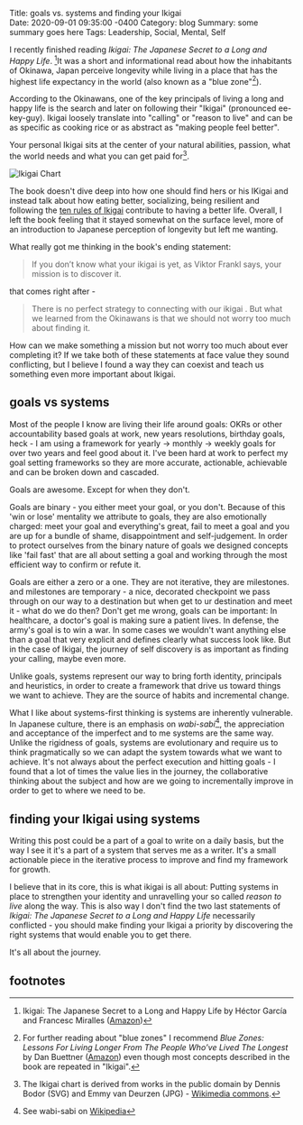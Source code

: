 Title: goals vs. systems and finding your Ikigai  
Date:   2020-09-01 09:35:00 -0400
Category: blog
Summary: some summary goes here
Tags: Leadership, Social, Mental, Self

I recently finished reading _Ikigai: The Japanese Secret to a Long and Happy Life_. [^1]It was a short and informational read about how the inhabitants of Okinawa, Japan perceive longevity while  living in a place that has the highest life expectancy in the world (also known as a "blue zone"[^2]).

According to the Okinawans, one of the key principals of living a long and happy life is the search and later on following their "Ikigai" (pronounced ee-key-guy). Ikigai loosely translate into "calling" or "reason to live" and can be as specific as cooking rice or as abstract as "making people feel better". 

Your personal Ikigai sits at the center of your natural abilities, passion, what the world needs and what you can get paid for[^3]. 

![Ikigai Chart](https://slashproject.s3.amazonaws.com/img/post/ikigai.png)



The book doesn't dive deep into how one should find hers or his IKigai and instead talk about how eating better, socializing, being resilient and following the [ten rules of Ikigai](https://ikigaitribe.com/ikigai/the-10-rules-of-ikigai/) contribute to having a better life. Overall, I left the book feeling that it stayed somewhat on the surface level, more of an introduction to Japanese perception of longevity but left me wanting. 

What really got me thinking in the book's ending statement: 

> If you don’t know what your ikigai is yet, as Viktor Frankl says, your mission is to discover it.

that comes right after - 

> There is no perfect strategy to connecting with our ikigai . But what we learned from the Okinawans is that we should not worry too much about finding it. 

How can we make something a mission but not worry too much about ever completing it? If we take both of these statements at face value they sound conflicting, but I believe I found a way they can coexist and teach us something even more important about Ikigai.

## goals vs systems

Most of the people I know are living their life around goals: OKRs or other accountability based goals at work, new years resolutions, birthday goals, heck - I am using a framework for yearly → monthly → weekly goals for over two years and feel good about it. I've been hard at work to perfect my goal setting frameworks so they are more accurate, actionable, achievable and can be broken down and cascaded. 

Goals are awesome. Except for when they don't. 

Goals are binary - you either meet your goal, or you don't. Because of this 'win or lose' mentality we attribute to goals, they are also emotionally charged: meet your goal and everything's great, fail to meet a goal and you are up for a bundle of shame, disappointment and self-judgement. In order to protect ourselves from the binary nature of goals we designed concepts like 'fail fast' that are all about setting a goal and working through the most efficient way to confirm or refute it. 

Goals are either a zero or a one. They are not iterative, they are milestones. and milestones are temporary - a nice, decorated checkpoint we pass through on our way to a destination but when get to ur destination and meet it - what do we do then? Don't get me wrong, goals can be important: In healthcare, a doctor's goal is making sure a patient lives. In defense, the army's goal is to win a war. In some cases we wouldn't want anything else than a goal that very explicit and defines clearly what success look like. But in the case of Ikigai, the journey of self discovery is as important as finding your calling, maybe even more. 

Unlike goals, systems represent our way to bring forth identity, principals and heuristics, in order to create a framework that drive us toward  things we want to achieve. They are the source of habits and incremental change. 

What I like about systems-first thinking is systems are inherently vulnerable. In Japanese culture, there is an emphasis on _wabi-sabi_[^4], the appreciation and acceptance of the imperfect and to me systems are the same way. Unlike the rigidness of goals, systems are evolutionary and require us to think pragmatically so we can adapt the system towards what we want to achieve. It's not always about the perfect execution and hitting goals - I found that a lot of times the value lies in the journey, the collaborative thinking about the subject and how are we going to incrementally improve in order to get to where we need to be. 

## finding your Ikigai using systems

Writing this post could be a part of a goal to write on a daily basis, but the way I see it it's a part of a system that serves me as a writer. It's a small actionable piece in the iterative process to improve and find my framework for growth. 

I believe that in its core, this is what ikigai is all about: Putting systems in place to strengthen your identity and unravelling your so called _reason to live_ along the way. This is also way I don't find the two last statements of  _Ikigai: The Japanese Secret to a Long and Happy Life_ necessarily conflicted - you should make finding your Ikigai a priority by discovering the right systems that would enable you to get there.

It's all about the journey. 



## footnotes

[^1]: Ikigai: The Japanese Secret to a Long and Happy Life by Héctor García and Francesc Miralles ([Amazon](https://www.amazon.com/Ikigai-Japanese-Secret-Long-Happy-ebook/dp/B01NAG34EH))
[^2]: For further reading about "blue zones" I recommend _Blue Zones: Lessons For Living Longer From The People Who’ve Lived The Longest_ by Dan Buettner ([Amazon](https://www.amazon.com/Blue-Zones-Second-Lessons-Longest-ebook/dp/B007WL6D60)) even though most concepts described in the book are repeated in "Ikigai". 
[^3]: The Ikigai chart is derived from works in the public domain by Dennis Bodor (SVG) and Emmy van Deurzen (JPG) - [Wikimedia commons](https://commons.wikimedia.org/wiki/File:Ikigai-EN.svg). 

[^4]: See wabi-sabi on [Wikipedia](https://en.wikipedia.org/wiki/Wabi-sabi)